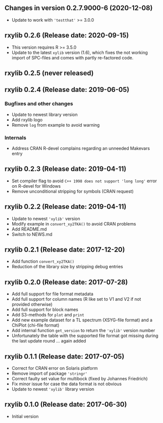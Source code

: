 




<!-- NEWS.md was auto-generated by NEWS.Rmd. Please DO NOT edit by hand!-->

## Changes in version 0.2.7.9000-6 (2020-12-08)

-   Update to work with `'testthat'` &gt;= 3.0.0

## rxylib 0.2.6 (Release date: 2020-09-15)

-   This version requires R &gt;= 3.5.0
-   Update to the latest `xylib` version (1.6), which fixes the not
    working import of SPC-files and comes with partly re-factored code.

## rxylib 0.2.5 (never released)

## rxylib 0.2.4 (Release date: 2019-06-05)

### Bugfixes and other changes

-   Update to newest library version
-   Add rxylib logo
-   Remove `log` from example to avoid warning

### Internals

-   Address CRAN R-devel complains regarding an unneeded Makevars entry

## rxylib 0.2.3 (Release date: 2019-04-11)

-   Set compiler flag to avoid `C++ 1998 does not support 'long long'`
    error on R-devel for Windows
-   Remove unconditional stripping for symbols (CRAN request)

## rxylib 0.2.2 (Release date: 2019-04-11)

-   Update to newest `'xylib'` version
-   Modify example in `convert_xy2TKA()` to avoid CRAN problems
-   Add README.md
-   Switch to NEWS.md

## rxylib 0.2.1 (Release date: 2017-12-20)

-   Add function `convert_xy2TKA()`
-   Reduction of the library size by stripping debug entries

## rxylib 0.2.0 (Release date: 2017-07-28)

-   Add full support for file format metadata
-   Add full support for column names (R like set to V1 and V2 if not
    provided otherwise)
-   Add full support for block names
-   Add S3-methods for `plot` and `print`
-   Add new example dataset for a TL spectrum (XSYG-file format) and a
    ChiPlot (chi-file format)
-   Add internal function `get_version` to return the `'xylib'` version
    number
-   Unfortunately the table with the supported file format got missing
    during the last update round … again added

## rxylib 0.1.1 (Release date: 2017-07-05)

-   Correct for CRAN error on Solaris platform
-   Remove import of package `'stringr'`
-   Correct faulty set value for multibock (fixed by Johannes Friedrich)
-   Fix minor issue for case the data format is not obvious
-   Update to newest `'xylib'` library version

## rxylib 0.1.0 (Release date: 2017-06-30)

-   Initial version
